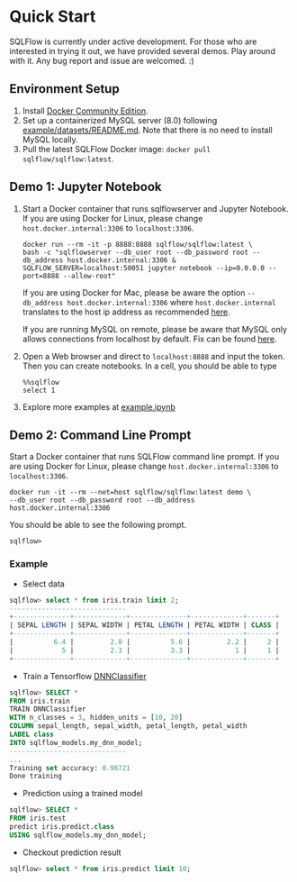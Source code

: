 # Quick Start

SQLFlow is currently under active development. For those who are interested in trying
it out, we have provided several demos. Play around with it. Any bug report and
issue are welcomed. :)

## Environment Setup

1. Install [Docker Community Edition](https://docs.docker.com/install/).
1. Set up a containerized MySQL server (8.0) following [example/datasets/README.md](/example/datasets/README.md). Note that there is no need to install MySQL locally. 
1. Pull the latest SQLFlow Docker image: `docker pull sqlflow/sqlflow:latest`.

## Demo 1: Jupyter Notebook

1. Start a Docker container that runs sqlflowserver and Jupyter Notebook. If you are
   using Docker for Linux, please change `host.docker.internal:3306` to `localhost:3306`.

   ```
   docker run --rm -it -p 8888:8888 sqlflow/sqlflow:latest \
   bash -c "sqlflowserver --db_user root --db_password root --db_address host.docker.internal:3306 &
   SQLFLOW_SERVER=localhost:50051 jupyter notebook --ip=0.0.0.0 --port=8888 --allow-root"
   ```

   If you are using Docker for Mac, please be aware the option `--db_address host.docker.internal:3306` where
   `host.docker.internal` translates to the host ip address as recommended [here](https://docs.docker.com/docker-for-mac/networking/).

   If you are running MySQL on remote, please be aware that MySQL only allows connections from localhost
   by default. Fix can be found [here](https://stackoverflow.com/questions/14779104/how-to-allow-remote-connection-to-mysql).

1. Open a Web browser and direct to `localhost:8888` and input the token. Then you
can create notebooks. In a cell, you should be able to type

   ```
   %%sqlflow
   select 1
   ```

1. Explore more examples at [example.ipynb](/example/jupyter/example.ipynb)

## Demo 2: Command Line Prompt

Start a Docker container that runs SQLFlow command line prompt. If you are using
Docker for Linux, please change `host.docker.internal:3306` to `localhost:3306`.

```
docker run -it --rm --net=host sqlflow/sqlflow:latest demo \
--db_user root --db_password root --db_address host.docker.internal:3306
```

You should be able to see the following prompt.

```
sqlflow>
```

### Example

- Select data
```sql
sqlflow> select * from iris.train limit 2;
-----------------------------
+--------------+-------------+--------------+-------------+-------+
| SEPAL LENGTH | SEPAL WIDTH | PETAL LENGTH | PETAL WIDTH | CLASS |
+--------------+-------------+--------------+-------------+-------+
|          6.4 |         2.8 |          5.6 |         2.2 |     2 |
|            5 |         2.3 |          3.3 |           1 |     1 |
+--------------+-------------+--------------+-------------+-------+
```
- Train a Tensorflow [DNNClassifier](https://www.tensorflow.org/api_docs/python/tf/estimator/DNNClassifier)
```sql
sqlflow> SELECT *
FROM iris.train
TRAIN DNNClassifier
WITH n_classes = 3, hidden_units = [10, 20]
COLUMN sepal_length, sepal_width, petal_length, petal_width
LABEL class
INTO sqlflow_models.my_dnn_model;
-----------------------------
...
Training set accuracy: 0.96721
Done training
```
- Prediction using a trained model
```sql
sqlflow> SELECT *
FROM iris.test
predict iris.predict.class
USING sqlflow_models.my_dnn_model;
```
- Checkout prediction result
```sql
sqlflow> select * from iris.predict limit 10;
```